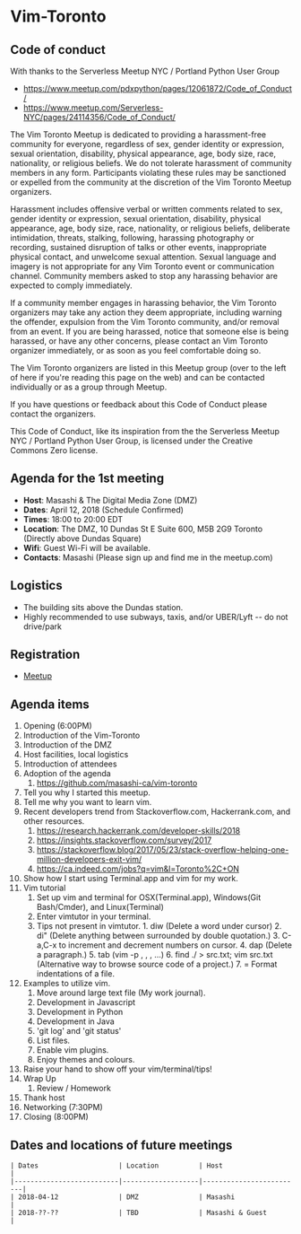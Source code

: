 # Vim-Toronto

## Code of conduct

With thanks to the Serverless Meetup NYC / Portland Python User Group

- https://www.meetup.com/pdxpython/pages/12061872/Code_of_Conduct/
- https://www.meetup.com/Serverless-NYC/pages/24114356/Code_of_Conduct/

The Vim Toronto Meetup is dedicated to providing a harassment-free community for everyone, regardless of sex, gender identity or expression, sexual orientation, disability, physical appearance, age, body size, race, nationality, or religious beliefs. We do not tolerate harassment of community members in any form. Participants violating these rules may be sanctioned or expelled from the community at the discretion of the Vim Toronto Meetup organizers.

Harassment includes offensive verbal or written comments related to sex, gender identity or expression, sexual orientation, disability, physical appearance, age, body size, race, nationality, or religious beliefs, deliberate intimidation, threats, stalking, following, harassing photography or recording, sustained disruption of talks or other events, inappropriate physical contact, and unwelcome sexual attention. Sexual language and imagery is not appropriate for any Vim Toronto event or communication channel. Community members asked to stop any harassing behavior are expected to comply immediately.

If a community member engages in harassing behavior, the Vim Toronto organizers may take any action they deem appropriate, including warning the offender, expulsion from the Vim Toronto community, and/or removal from an event. If you are being harassed, notice that someone else is being harassed, or have any other concerns, please contact an Vim Toronto organizer immediately, or as soon as you feel comfortable doing so.

The Vim Toronto organizers are listed in this Meetup group (over to the left of here if you're reading this page on the web) and can be contacted individually or as a group through Meetup.

If you have questions or feedback about this Code of Conduct please contact the organizers.

This Code of Conduct, like its inspiration from the the Serverless Meetup NYC / Portland Python User Group, is licensed under the Creative Commons Zero license.

## Agenda for the 1st meeting

- **Host**: 		Masashi & The Digital Media Zone (DMZ)
- **Dates**: 		April 12, 2018 (Schedule Confirmed)
- **Times**: 		18:00 to 20:00 EDT
- **Location**: The DMZ, 10 Dundas St E Suite 600, M5B 2G9 Toronto (Directly above Dundas Square)
- **Wifi**: 		Guest Wi-Fi will be available.
- **Contacts**: Masashi (Please sign up and find me in the meetup.com)

## Logistics

- The building sits above the Dundas station.
- Highly recommended to use subways, taxis, and/or UBER/Lyft -- do not drive/park

## Registration

- [Meetup](https://www.meetup.com/Toronto-Vim/)

## Agenda items

1. Opening (6:00PM)
1. Introduction of the Vim-Toronto
1. Introduction of the DMZ
1. Host facilities, local logistics
1. Introduction of attendees
1. Adoption of the agenda
   1. https://github.com/masashi-ca/vim-toronto
1. Tell you why I started this meetup.
1. Tell me why you want to learn vim.
1. Recent developers trend from Stackoverflow.com, Hackerrank.com, and other resources.
   1. https://research.hackerrank.com/developer-skills/2018
   1. https://insights.stackoverflow.com/survey/2017
	 1. https://stackoverflow.blog/2017/05/23/stack-overflow-helping-one-million-developers-exit-vim/
	 1. https://ca.indeed.com/jobs?q=vim&l=Toronto%2C+ON
1. Show how I start using Terminal.app and vim for my work.
1. Vim tutorial
   1. Set up vim and terminal for OSX(Terminal.app), Windows(Git Bash/Cmder), and Linux(Terminal)
   1. Enter vimtutor in your terminal.
   1. Tips not present in vimtutor.
	 		1. diw (Delete a word under cursor)
	 		2. di" (Delete anything between surrounded by double quotation.)
	 		3. C-a,C-x to increment and decrement numbers on cursor.
	 		4. dap (Delete a paragraph.)
	 		5. tab (vim -p <FILE1>, <FILE2>, <FILE3>, ...)
	 		6. find ./ > src.txt; vim src.txt (Alternative way to browse source code of a project.)
	 		7. = Format indentations of a file.
1. Examples to utilize vim.
	 1. Move around large text file (My work journal).
	 1. Development in Javascript
	 1. Development in Python
	 1. Development in Java
   1. 'git log' and 'git status'
   1. List files.
   1. Enable vim plugins.
   1. Enjoy themes and colours.
1. Raise your hand to show off your vim/terminal/tips!
1. Wrap Up
   1. Review / Homework
1. Thank host
1. Networking (7:30PM)
1. Closing (8:00PM)

## Dates and locations of future meetings

	| Dates                    | Location          | Host                    |
	|--------------------------|-------------------|-------------------------|
	| 2018-04-12               | DMZ               | Masashi                 |
	| 2018-??-??               | TBD               | Masashi & Guest         |
